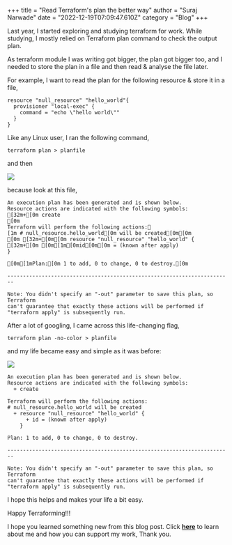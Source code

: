+++
title = "Read Terraform's plan the better way"
author = "Suraj Narwade"
date = "2022-12-19T07:09:47.610Z"
category = "Blog"
+++

Last year, I started exploring and studying terraform for work. While studying, I mostly relied on Terraform plan command to check the output plan.


As terraform module I was writing got bigger, the plan got bigger too, and I needed to store the plan in a file and then read \& analyse the file later.


For example, I want to read the plan for the following resource \& store it in a file,



```
resource "null_resource" "hello_world"{
  provisioner "local-exec" {
    command = "echo \"hello world\""
  }
}

```

Like any Linux user, I ran the following command,



```
terraform plan > planfile

```

and then


![](https://cdn.hashnode.com/res/hashnode/image/upload/v1672753821836/dRQnxW-rp.gif)


because look at this file,



```
An execution plan has been generated and is shown below.
Resource actions are indicated with the following symbols:
[32m+[0m create
[0m
Terraform will perform the following actions:
[1m # null_resource.hello_world[0m will be created[0m[0m
[0m [32m+[0m[0m resource "null_resource" "hello_world" {
[32m+[0m [0m[1m[0mid[0m[0m = (known after apply)
}

[0m[1mPlan:[0m 1 to add, 0 to change, 0 to destroy.[0m

------------------------------------------------------------------------

Note: You didn't specify an "-out" parameter to save this plan, so Terraform
can't guarantee that exactly these actions will be performed if
"terraform apply" is subsequently run.

```

After a lot of googling, I came across this life\-changing flag,



```
terraform plan -no-color > planfile

```

and my life became easy and simple as it was before:


![](https://cdn.hashnode.com/res/hashnode/image/upload/v1672753824307/8DL9qWRzp.gif)



```
An execution plan has been generated and is shown below.
Resource actions are indicated with the following symbols:
  + create

Terraform will perform the following actions:
# null_resource.hello_world will be created
  + resource "null_resource" "hello_world" {
      + id = (known after apply)
    }

Plan: 1 to add, 0 to change, 0 to destroy.

------------------------------------------------------------------------

Note: You didn't specify an "-out" parameter to save this plan, so Terraform
can't guarantee that exactly these actions will be performed if
"terraform apply" is subsequently run.

```

I hope this helps and makes your life a bit easy.


Happy Terraforming!!!


I hope you learned something new from this blog post. Click [**here**](https://surajincloud.com/about) to learn about me and how you can support my work, Thank you.


